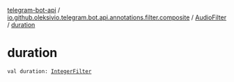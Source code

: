 [telegram-bot-api](../../index.md) / [io.github.oleksivio.telegram.bot.api.annotations.filter.composite](../index.md) / [AudioFilter](index.md) / [duration](./duration.md)

# duration

`val duration: `[`IntegerFilter`](../../io.github.oleksivio.telegram.bot.api.annotations.filter.primitive/-integer-filter/index.md)
